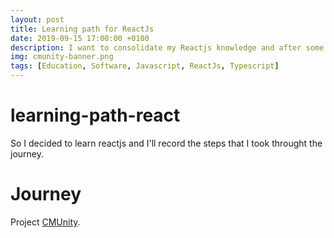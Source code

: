 ```yaml
---
layout: post
title: Learning path for ReactJs
date: 2019-09-15 17:00:00 +0100
description: I want to consolidate my Reactjs knowledge and after some reading and tutorials, I'm feeling lucky. So I'll start building an application, adding it features and write down in "this" journal what is happening.
img: cmunity-banner.png
tags: [Education, Software, Javascript, ReactJs, Typescript]
---
```

# learning-path-react
So I decided to learn reactjs and I'll record the steps that I took throught the journey.

# Journey
Project [CMUnity](https://masterzdran.github.io/learning-path-react/).

